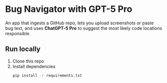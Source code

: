 # Bug Navigator with GPT-5 Pro

An app that ingests a GitHub repo, lets you upload screenshots or paste bug text, 
and uses **ChatGPT-5 Pro** to suggest the most likely code locations responsible.

## Run locally

1. Clone this repo
2. Install dependencies
   ```bash
   pip install -r requirements.txt
